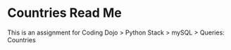# Countries Read Me

This is an assignment for Coding Dojo > Python Stack > mySQL > Queries: Countries